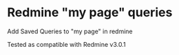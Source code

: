 Redmine "my page" queries
=======================

Add Saved Queries to "my page" in redmine

Tested as compatible with Redmine v3.0.1
